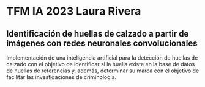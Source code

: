 # TFM IA 2023 Laura Rivera
## Identificación de huellas de calzado a partir de imágenes con redes neuronales convolucionales

Implementación de una inteligencia artificial para la detección de huellas de calzado con el objetivo de identificar si la huella existe en la base de datos de huellas de referencias y, además, determinar su marca con el objetivo de facilitar las investigaciones de criminología.

